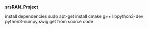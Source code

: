 **srsRAN_Project**

install dependencies
sudo apt-get install cmake g++ libpython3-dev python3-numpy swig
get from source code
